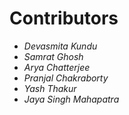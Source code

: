 # Contributors
- *Devasmita Kundu*
- *Samrat Ghosh*
- *Arya Chatterjee*
- *Pranjal Chakraborty*
- *Yash Thakur*
- *Jaya Singh Mahapatra*
